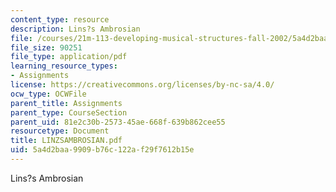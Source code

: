 ```yaml
---
content_type: resource
description: Lins?s Ambrosian
file: /courses/21m-113-developing-musical-structures-fall-2002/5a4d2baa9909b76c122af29f7612b15e_LINZSAMBROSIAN.pdf
file_size: 90251
file_type: application/pdf
learning_resource_types:
- Assignments
license: https://creativecommons.org/licenses/by-nc-sa/4.0/
ocw_type: OCWFile
parent_title: Assignments
parent_type: CourseSection
parent_uid: 81e2c30b-2573-45ae-668f-639b862cee55
resourcetype: Document
title: LINZSAMBROSIAN.pdf
uid: 5a4d2baa-9909-b76c-122a-f29f7612b15e
---
```

Lins?s Ambrosian